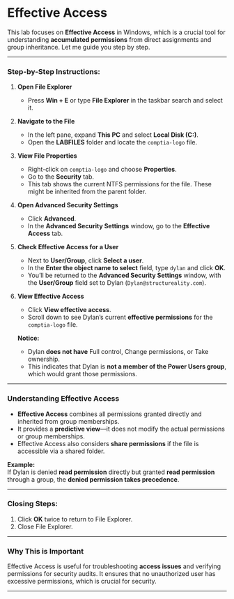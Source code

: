 # Effective Access

This lab focuses on **Effective Access** in Windows, which is a crucial tool for understanding **accumulated permissions** from direct assignments and group inheritance. Let me guide you step by step. 

---

### **Step-by-Step Instructions:**

1. **Open File Explorer**  
   - Press **Win + E** or type **File Explorer** in the taskbar search and select it.  

2. **Navigate to the File**  
   - In the left pane, expand **This PC** and select **Local Disk (C:)**.  
   - Open the **LABFILES** folder and locate the `comptia-logo` file.  

3. **View File Properties**  
   - Right-click on `comptia-logo` and choose **Properties**.  
   - Go to the **Security** tab.  
   - This tab shows the current NTFS permissions for the file. These might be inherited from the parent folder.

4. **Open Advanced Security Settings**  
   - Click **Advanced**.  
   - In the **Advanced Security Settings** window, go to the **Effective Access** tab.  

5. **Check Effective Access for a User**  
   - Next to **User/Group**, click **Select a user**.  
   - In the **Enter the object name to select** field, type `dylan` and click **OK**.  
   - You’ll be returned to the **Advanced Security Settings** window, with the **User/Group** field set to Dylan (`Dylan@structureality.com`).

6. **View Effective Access**  
   - Click **View effective access**.  
   - Scroll down to see Dylan’s current **effective permissions** for the `comptia-logo` file.  

   **Notice:**  
   - Dylan **does not have** Full control, Change permissions, or Take ownership.  
   - This indicates that Dylan is **not a member of the Power Users group**, which would grant those permissions.

---

### **Understanding Effective Access**  
- **Effective Access** combines all permissions granted directly and inherited from group memberships.  
- It provides a **predictive view**—it does not modify the actual permissions or group memberships.  
- Effective Access also considers **share permissions** if the file is accessible via a shared folder.

**Example:**  
If Dylan is denied **read permission** directly but granted **read permission** through a group, the **denied permission takes precedence**.

---

### **Closing Steps:**  
1. Click **OK** twice to return to File Explorer.  
2. Close File Explorer.

---

### **Why This is Important**  
Effective Access is useful for troubleshooting **access issues** and verifying permissions for security audits. It ensures that no unauthorized user has excessive permissions, which is crucial for security.

---